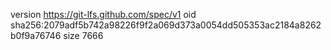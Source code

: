 version https://git-lfs.github.com/spec/v1
oid sha256:2079adf5b742a98226f9f2a069d373a0054dd505353ac2184a8262b0f9a76746
size 7666
